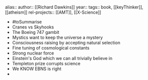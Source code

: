 alias::
author:: [[Richard Dawkins]]
year::
tags:: book, [[keyThinker]], [[atheism]]
rel-projects:: [[AMT]], [[X-Science]]


- #toSummarise
- Cranes vs Skyhooks
- The Boeing 747 gambit
- Mystics want to keep the universe a mystery
- Consciousness raising by accepting natural selection
- Fine tuning of cosmological constants
- Strong nuclear force
- Einstein's God which we can all trivially believe in
- Templeton prize corrupts science
- We KNOW EBNS is right
-
